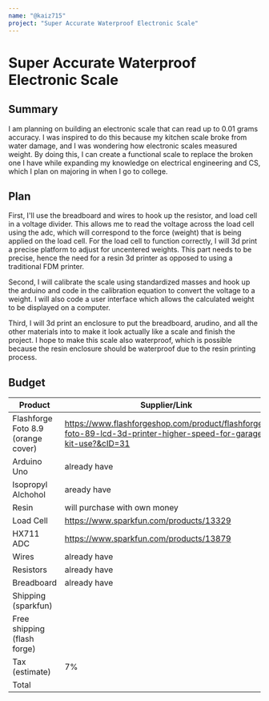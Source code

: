 ```yaml
---
name: "@kaiz715"
project: "Super Accurate Waterproof Electronic Scale"
---
```


# Super Accurate Waterproof Electronic Scale

## Summary

I am planning on building an electronic scale that can read up to 0.01 grams accuracy. I was inspired to do this because my kitchen scale broke from water damage, and I was wondering how electronic scales measured weight. By doing this, I can create a functional scale to replace the broken one I have while expanding my knowledge on electrical engineering and CS, which I plan on majoring in when I go to college.

## Plan

First, I'll use the breadboard and wires to hook up the resistor, and load cell in a voltage divider. This allows me to read the voltage across the load cell using the adc, which will correspond to the force (weight) that is being applied on the load cell. For the load cell to function correctly, I will 3d print a precise platform to adjust for uncentered weights. This part needs to be precise, hence the need for a resin 3d printer as opposed to using a traditional FDM printer. 

Second, I will calibrate the scale using standardized masses and hook up the arduino and code in the calibration equation to convert the voltage to a weight. I will also code a user interface which allows the calculated weight to be displayed on a computer.

Third, I will 3d print an enclosure to put the breadboard, arudino, and all the other materials into to make it look actually like a scale and finish the project. I hope to make this scale also waterproof, which is possible because the resin enclosure should be waterproof due to the resin printing process.

## Budget

| Product         | Supplier/Link                         | Cost   |
| --------------- | ------------------------------------- | ------ |
| Flashforge Foto 8.9 (orange cover)   | https://www.flashforgeshop.com/product/flashforge-foto-89-lcd-3d-printer-higher-speed-for-garage-kit-use?&cID=31 | $199.99  |
| Arduino Uno | already have  | $0.00 |
| Isopropyl Alchohol | aready have|$0.00 |
| Resin | will purchase with own money |$0.00 |
| Load Cell | https://www.sparkfun.com/products/13329 | $9.50 |
| HX711 ADC | https://www.sparkfun.com/products/13879 | $10.95 |
| Wires | already have | $0.00 |
| Resistors | already have | $0.00 |
| Breadboard | already have | $0.00 |
| Shipping (sparkfun) | | $11.81 |
| Free shipping (flash forge)| |
| Tax (estimate) | 7%| $16.26|
| Total           |                                       | $248.51 |